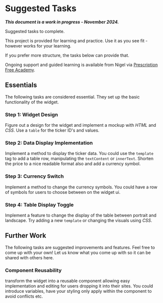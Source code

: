 # Suggested Tasks

***This document is a work in progress - November 2024.***

Suggested tasks to complete.

This project is provided for learning and practice. Use it as you see fit - however works for your learning.

If you prefer more structure, the tasks below can provide that.

Ongoing support and guided learning is available from Nigel via [Prescription Free Academy](https://prescriptionfree.academy/).

## Essentials
The following tasks are considered essential. They set up the basic functionality of the widget.

### Step 1: Widget Design
Figure out a design for the widget and implement a mockup with *HTML* and *CSS*. Use a `table` for the ticker ID's and values.

### Step 2: Data Display Implementation
Implement a method to display the ticker data. You could use the `template` tag to add a table row, manipulating the `textContent` or `innerText`. Shorten the price to a nice readable format also and add a currency symbol.

### Step 3: Currency Switch
Implement a method to change the currency symbols. You could have a row of symbols for users to choose between on the widget ui.

### Step 4: Table Display Toggle
Implement a feature to change the display of the table between portrait and landscape. Try adding a new `template` or changing the visuals using *CSS*.

## Further Work
The following tasks are suggested improvements and features. Feel free to come up with your own! Let us know what you come up with so it can be shared with others here.

### Component Reusability
transform the widget into a reusable component allowing easy implementation and editing for users dropping it into their sites. You could introduce variables, have your styling only apply within the component to avoid conflicts etc.